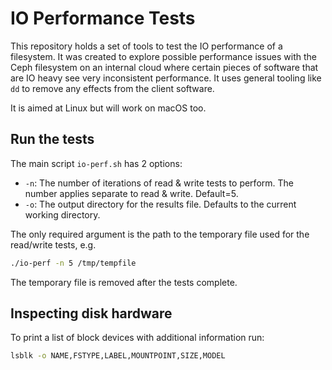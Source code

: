# IO Performance Tests

This repository holds a set of tools to test the IO performance of a filesystem.
It was created to explore possible performance issues with the Ceph filesystem
on an internal cloud where certain pieces of software that are IO heavy see
very inconsistent performance. It uses general tooling like `dd` to remove any
effects from the client software.

It is aimed at Linux but will work on macOS too.

## Run the tests

The main script `io-perf.sh` has 2 options:

- `-n`: The number of iterations of read & write tests to perform.
  The number applies separate to read & write. Default=5.
- `-o`: The output directory for the results file.
  Defaults to the current working directory.

The only required argument is the path to the temporary file used for the
read/write tests, e.g.

```sh
./io-perf -n 5 /tmp/tempfile
```

The temporary file is removed after the tests complete.

## Inspecting disk hardware

To print a list of block devices with additional information run:

```sh
lsblk -o NAME,FSTYPE,LABEL,MOUNTPOINT,SIZE,MODEL
```
